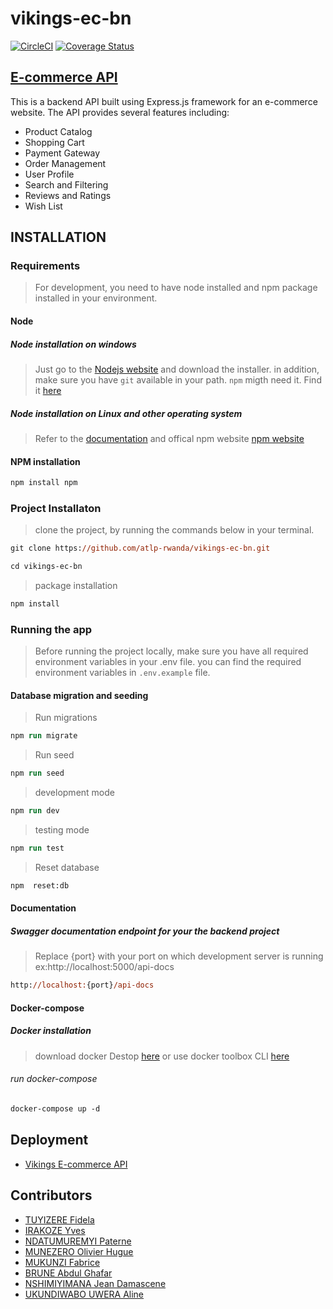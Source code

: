 # vikings-ec-bn 

[![CircleCI](https://dl.circleci.com/status-badge/img/gh/atlp-rwanda/vikings-ec-bn/tree/dev.svg?style=svg)](https://dl.circleci.com/status-badge/redirect/gh/atlp-rwanda/vikings-ec-bn/tree/dev) [![Coverage Status](https://coveralls.io/repos/github/atlp-rwanda/vikings-ec-bn/badge.svg)](https://coveralls.io/github/atlp-rwanda/vikings-ec-bn)

## [E-commerce API](https://vikings-ec-bn-mbhd.onrender.com/api-docs/#/)
This is a backend API built using Express.js framework for an e-commerce website. The API provides several features including:
- Product Catalog
- Shopping Cart
- Payment Gateway
- Order Management
- User Profile
- Search and Filtering
- Reviews and Ratings
- Wish List
## INSTALLATION

### Requirements

> For development, you need to have node installed and npm package installed in your environment.

#### Node

##### Node installation on windows

> Just go to the [Nodejs website](https://nodejs.org) and download the installer.
> in addition, make sure you have `git` available in your path. `npm` migth need it. Find it [here](https://git-scm.com)

##### Node installation on Linux and other operating system

> Refer to the [documentation](https://nodejs.org) and offical npm website [npm website](https://npmjs.com)

#### NPM installation

```ps
npm install npm
```

### Project Installaton

> clone the project, by running the commands below in your terminal.

```ps
git clone https://github.com/atlp-rwanda/vikings-ec-bn.git
```

```ps
cd vikings-ec-bn
```

> package installation

```ps
npm install
```

### Running the app

> Before running the project locally, make sure you have all required environment variables in your .env file.
> you can find the required environment variables in `.env.example` file.

#### Database migration and seeding

> Run migrations

```ps
npm run migrate
```

> Run seed

```ps
npm run seed
```

> development mode

```ps
npm run dev
```

> testing mode

```ps
npm run test
```


> Reset database 

```ps
npm  reset:db
```


#### Documentation

##### Swagger documentation endpoint for your the backend project

> Replace {port} with your port on which development server is running ex:http://localhost:5000/api-docs

```ps
http://localhost:{port}/api-docs
```

#### Docker-compose

##### Docker installation

> download docker Destop [here](https://docs.docker.com/desktop/windows/install/)
> or use docker toolbox CLI [here](https://github.com/docker-archive/toolbox/releases/download/v19.03.1/DockerToolbox-19.03.1.exe)

###### run docker-compose

```ps
docker-compose up -d
```
## Deployment
- [Vikings E-commerce API](https://vikings-ec-bn-mbhd.onrender.com/api-docs/#/)

## Contributors

- [TUYIZERE Fidela](https://github.com/Fidela1)
- [IRAKOZE Yves](https://github.com/irakozetony)
- [NDATUMUREMYI Paterne](https://github.com/ndatumuremyi)
- [MUNEZERO Olivier Hugue](https://github.com/Munezeroolivierhugue)
- [MUKUNZI Fabrice](https://github.com/fabmukunzi)
- [BRUNE Abdul Ghafar](https://github.com/Abdden)
- [NSHIMIYIMANA Jean Damascene](https://github.com/nshimiyejayd)
- [UKUNDIWABO UWERA Aline](https://github.com/Aline096)
